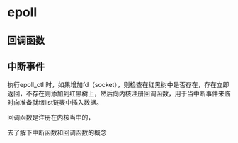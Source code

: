 # epoll 
## 回调函数
## 中断事件
执行epoll_ctl 时，如果增加fd（socket），则检查在红黑树中是否存在，存在立即返回，不存在则添加到红黑树上，然后向内核注册回调函数，用于当中断事件来临时向准备就绪list链表中插入数据。


回调函数是注册在内核当中的， 

去了解下中断函数和回调函数的概念